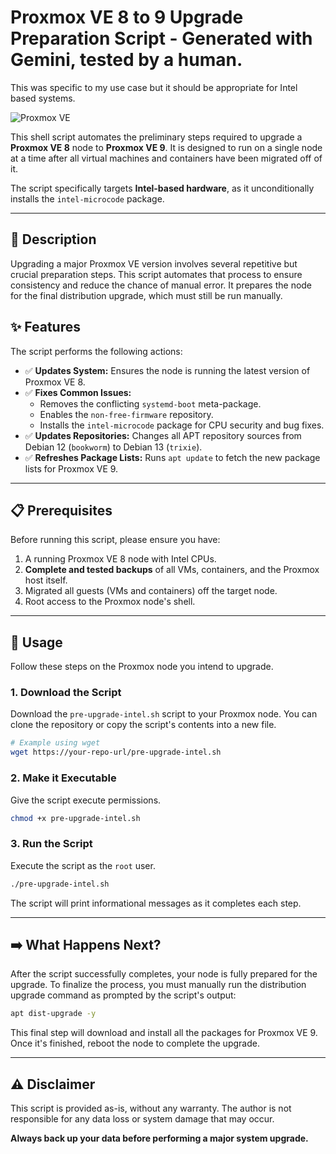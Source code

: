 # Proxmox VE 8 to 9 Upgrade Preparation Script  -  Generated with Gemini, tested by a human.
This was specific to my use case but it should be appropriate for Intel based systems.  

![Proxmox VE](https://img.shields.io/badge/Proxmox%20VE-8%20%E2%9E%9A%209-orange)


This shell script automates the preliminary steps required to upgrade a **Proxmox VE 8** node to **Proxmox VE 9**. It is designed to run on a single node at a time after all virtual machines and containers have been migrated off of it.

The script specifically targets **Intel-based hardware**, as it unconditionally installs the `intel-microcode` package.

---

## 📜 Description

Upgrading a major Proxmox VE version involves several repetitive but crucial preparation steps. This script automates that process to ensure consistency and reduce the chance of manual error. It prepares the node for the final distribution upgrade, which must still be run manually.

## ✨ Features

The script performs the following actions:

-   ✅ **Updates System:** Ensures the node is running the latest version of Proxmox VE 8.
-   ✅ **Fixes Common Issues:**
    -   Removes the conflicting `systemd-boot` meta-package.
    -   Enables the `non-free-firmware` repository.
    -   Installs the `intel-microcode` package for CPU security and bug fixes.
-   ✅ **Updates Repositories:** Changes all APT repository sources from Debian 12 (`bookworm`) to Debian 13 (`trixie`).
-   ✅ **Refreshes Package Lists:** Runs `apt update` to fetch the new package lists for Proxmox VE 9.

---

## 📋 Prerequisites

Before running this script, please ensure you have:

1.  A running Proxmox VE 8 node with Intel CPUs.
2.  **Complete and tested backups** of all VMs, containers, and the Proxmox host itself.
3.  Migrated all guests (VMs and containers) off the target node.
4.  Root access to the Proxmox node's shell.

---

## 🚀 Usage

Follow these steps on the Proxmox node you intend to upgrade.

### 1. Download the Script

Download the `pre-upgrade-intel.sh` script to your Proxmox node. You can clone the repository or copy the script's contents into a new file.

```bash
# Example using wget
wget https://your-repo-url/pre-upgrade-intel.sh
```

### 2. Make it Executable

Give the script execute permissions.

```bash
chmod +x pre-upgrade-intel.sh
```

### 3. Run the Script

Execute the script as the `root` user.

```bash
./pre-upgrade-intel.sh
```

The script will print informational messages as it completes each step.

---

## ➡️ What Happens Next?

After the script successfully completes, your node is fully prepared for the upgrade. To finalize the process, you must manually run the distribution upgrade command as prompted by the script's output:

```bash
apt dist-upgrade -y
```

This final step will download and install all the packages for Proxmox VE 9. Once it's finished, reboot the node to complete the upgrade.

---

## ⚠️ Disclaimer

This script is provided as-is, without any warranty. The author is not responsible for any data loss or system damage that may occur.

**Always back up your data before performing a major system upgrade.**


